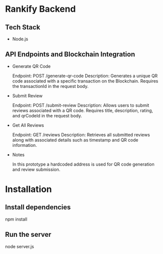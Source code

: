 # Rankify Backend

## Tech Stack

- Node.js

## API Endpoints and Blockchain Integration

- Generate QR Code

    Endpoint: POST /generate-qr-code
    Description: Generates a unique QR code associated with a specific transaction on the Blockchain. Requires the transactionId in the request body.

- Submit Review

    Endpoint: POST /submit-review
    Description: Allows users to submit reviews associated with a QR code. Requires title, description, rating, and qrCodeId in the request body.

- Get All Reviews

    Endpoint: GET /reviews
    Description: Retrieves all submitted reviews along with associated details such as timestamp and QR code information.

- Notes

    In this prototype a hardcoded address is used for QR code generation and review submission.

# Installation

## Install dependencies
npm install

## Run the server
node server.js

